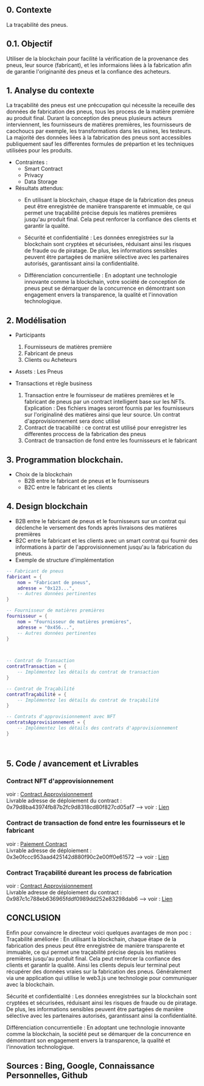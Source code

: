 ## 0. Contexte 
La traçabilité des pneus.
## 0.1. Objectif
Utiliser de la blockchain pour facilité la vérification de la provenance des pneus, leur source (fabricant), et les informaions liées à la fabrication afin de garantie l'originanité des pneus et la confiance des acheteurs.
## 1. Analyse du contexte 
La traçabilité des pneus est une préccupation qui nécessite la receuille des données de fabrication des pneus, tous les process de la matière première au produit final.
Durant la conception des pneus plusieurs acteurs interviennent, les fournisseurs de matières premières, les fournisseurs de caochoucs par exemple, les transformations dans les usines, les testeurs. La majorité des données liées à la fabrication des pneus sont accessibles publiquement sauf les differentes formules de prépartion et les techniques utilisées pour les produits. 

* Contraintes :
  - Smart Contract
  - Privacy
  - Data Storage
* Résultats attendus:
  - En utilisant la blockchain, chaque étape de la fabrication des pneus peut être enregistrée de manière transparente et immuable, ce qui permet une traçabilité précise depuis les matières premières jusqu'au produit final. Cela peut renforcer la confiance des clients et garantir la qualité.

  - Sécurité et confidentialité : Les données enregistrées sur la blockchain sont cryptées et sécurisées, réduisant ainsi les risques de fraude ou de piratage. De plus, les informations sensibles peuvent être partagées de manière sélective avec les partenaires autorisés, garantissant ainsi la confidentialité.

  - Différenciation concurrentielle : En adoptant une technologie innovante comme la blockchain, votre société de conception de pneus peut se démarquer de la concurrence en démontrant son engagement envers la transparence, la qualité et l'innovation technologique.

## 2. Modélisation
- Participants
   1. Fournisseurs de matières première
   2. Fabricant de pneus
   3. Clients ou Acheteurs
- Assets : Les Pneus
  
- Transactions et règle business
  1. Transaction entre le fournisseur de matières premières et le fabricant de pneus par un contract intelligent base sur les NFTs. <br/>
      Explication : Des fichiers images seront fournis par les fournisseurs sur l'originaliné des matières ainsi que leur source. Un contrat d'approvisionnement sera donc utilisé
  2. Contract de tracabilité : ce contrat est utilisé pour enregistrer les differentes proccess de la fabrication des pneus
  3. Contract de transaction de fond entre les fournisseurs et le fabricant

## 3. Programmation blockchain.
* Choix de la blockchain
    - B2B entre le fabricant de pneus et le fournisseurs
    - B2C entre le fabricant et les clients
        
## 4. Design blockchain 
- B2B entre le fabricant de pneus et le fournisseurs sur un contrat qui déclenche le versement des fonds après livraisons des matières premières
- B2C entre le fabricant et les clients avec un smart contrat qui fournir des informations à partir de l'approvisionnement jusqu'au la fabrication du pneus.
- Exemple de structure d'implémentation
````lua
-- Fabricant de pneus
fabricant = {
    nom = "Fabricant de pneus",
    adresse = "0x123...",
    -- Autres données pertinentes
}

-- Fournisseur de matières premières
fournisseur = {
    nom = "Fournisseur de matières premières",
    adresse = "0x456...",
    -- Autres données pertinentes
}

 

-- Contrat de Transaction
contratTransaction = {
    -- Implémentez les détails du contrat de transaction
}

-- Contrat de Traçabilité
contratTraçabilité = {
    -- Implémentez les détails du contrat de traçabilité
}

-- Contrats d'approvisionnement avec NFT
contratsApprovisionnement = {
    -- Implémentez les détails des contrats d'approvisionnement
}

 
````
## 5. Code / avancement et Livrables

### Contract NFT d'approvisionnement
voir : <a href="https://github.com/Affog7/posmeReact/tree/master/contract_approvi.sol"> Contract Approvisionnement</a> <br/>
Livrable adresse de déploiement du contract :  0x79d8ba43974fb87b2fc9d8318cd80f827cd05af7
--> voir : <a href="https://holesky.beaconcha.in/tx/0x6ddf3aaec4803d9449278fea7ad5e1b01a02a5d939658c60d4bfdc99d1bdb0f9"> Lien </a>

### Contract de transaction de fond entre les fournisseurs et le fabricant
voir : <a href="https://github.com/Affog7/posmeReact/blob/master/TransactionContract.sol"> Paiement Contract</a> <br/>
Livrable adresse de déploiement :  0x3e0fccc953aad425142d880f90c2e00ff0e61572
--> voir : <a href="https://holesky.beaconcha.in/tx/0xb8214d7aba59a8c7a871f8ff0447b6d13120e51cd2e6e83c10bccb022af0de77"> Lien </a>

### Contract Traçabilité dureant les process de fabrication
voir : <a href="https://github.com/Affog7/posmeReact/tree/master/TracabilitePneus.sol"> Contract Approvisionnement</a> <br/>
Livrable adresse de déploiement du contract :  0x987c1c788eb636965fddf0989dd252e83298dab6
--> voir : <a href="https://holesky.beaconcha.in/tx/0x498f7e3f0728bc19d8afbe783d3a1b5e0d114e4cec1a653ee00ef54d5c71a693"> Lien </a>



## CONCLUSION
Enfin pour convaincre le directeur voici quelques avantages de mon poc : <br/>
Traçabilité améliorée : En utilisant la blockchain, chaque étape de la fabrication des pneus peut être enregistrée de manière transparente et immuable, ce qui permet une traçabilité précise depuis les matières premières jusqu'au produit final. Cela peut renforcer la confiance des clients et garantir la qualité.
Ainsi les clients depuis leur terminal peut récupérer des données vraies sur la fabrication des pneus. Généralement via une application qui utilise le web3.js une technologie pour communiquer avec la blockchain.

Sécurité et confidentialité : Les données enregistrées sur la blockchain sont cryptées et sécurisées, réduisant ainsi les risques de fraude ou de piratage. De plus, les informations sensibles peuvent être partagées de manière sélective avec les partenaires autorisés, garantissant ainsi la confidentialité.

Différenciation concurrentielle : En adoptant une technologie innovante comme la blockchain, la société peut se démarquer de la concurrence en démontrant son engagement envers la transparence, la qualité et l'innovation technologique.

## Sources : Bing, Google, Connaissance Personnelles, Github
